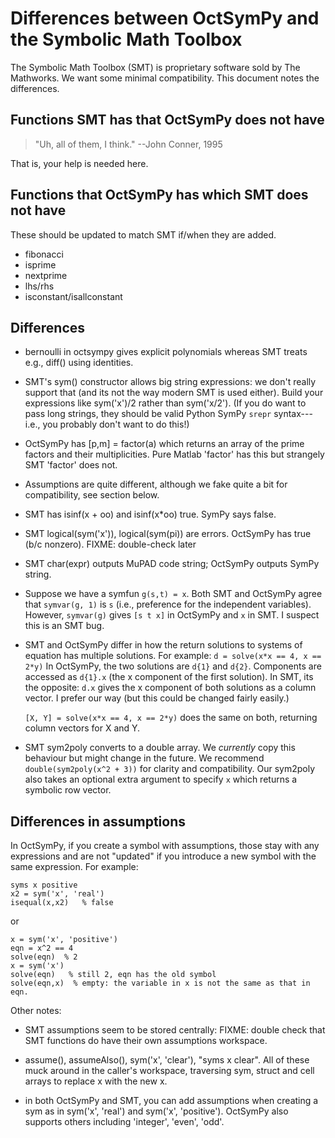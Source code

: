 Differences between OctSymPy and the Symbolic Math Toolbox
==========================================================

The Symbolic Math Toolbox (SMT) is proprietary software sold by The
Mathworks.  We want some minimal compatibility.  This document notes
the differences.



Functions SMT has that OctSymPy does not have
---------------------------------------------

> "Uh, all of them, I think."
>     --John Conner, 1995

That is, your help is needed here.



Functions that OctSymPy has which SMT does not have
---------------------------------------------------

These should be updated to match SMT if/when they are added.

* fibonacci
* isprime
* nextprime
* lhs/rhs
* isconstant/isallconstant



Differences
-----------

  * bernoulli in octsympy gives explicit polynomials whereas SMT treats e.g.,
    diff() using identities.

  * SMT's sym() constructor allows big string expressions: we don't really
    support that (and its not the way modern SMT is used either).  Build your
    expressions like sym('x')/2 rather than sym('x/2').  (If you do want to
    pass long strings, they should be valid Python SymPy `srepr`
    syntax---i.e., you probably don't want to do this!)

  * OctSymPy has [p,m] = factor(a) which returns an array of the prime
    factors and their multiplicities.  Pure Matlab 'factor' has this but
    strangely SMT 'factor' does not.

  * Assumptions are quite different, although we fake quite a bit for
    compatibility, see section below.

  * SMT has isinf(x + oo) and isinf(x*oo) true.  SymPy says false.

  * SMT logical(sym('x')), logical(sym(pi)) are errors.  OctSymPy has true
    (b/c nonzero).  FIXME: double-check later

  * SMT char(expr) outputs MuPAD code string; OctSymPy outputs SymPy string.

  * Suppose we have a symfun `g(s,t) = x`.  Both SMT and OctSymPy
    agree that `symvar(g, 1)` is `s` (i.e., preference for the
    independent variables).  However, `symvar(g)` gives `[s t x]` in
    OctSymPy and `x` in SMT.  I suspect this is an SMT bug.

  * SMT and OctSymPy differ in how the return solutions to systems of
    equation has multiple solutions.  For example: `d = solve(x*x ==
    4, x == 2*y)` In OctSymPy, the two solutions are `d{1}` and
    `d{2}`.  Components are accessed as `d{1}.x` (the x component of
    the first solution).  In SMT, its the opposite: `d.x` gives the x
    component of both solutions as a column vector.  I prefer our way
    (but this could be changed fairly easily.)

    `[X, Y] = solve(x*x == 4, x == 2*y)` does the same on both, returning
    column vectors for X and Y.

  * SMT sym2poly converts to a double array.  We *currently* copy this
    behaviour but might change in the future.  We recommend
    `double(sym2poly(x^2 + 3))` for clarity and compatibility.  Our
    sym2poly also takes an optional extra argument to specify `x`
    which returns a symbolic row vector.


Differences in assumptions
--------------------------

In OctSymPy, if you create a symbol with assumptions,
those stay with any expressions and are not "updated" if you introduce a new symbol with the same expression.  For example:

````
syms x positive
x2 = sym('x', 'real')
isequal(x,x2)   % false
````
or
````
x = sym('x', 'positive')
eqn = x^2 == 4
solve(eqn)  % 2
x = sym('x')
solve(eqn)   % still 2, eqn has the old symbol
solve(eqn,x)  % empty: the variable in x is not the same as that in eqn.
````

Other notes:

* SMT assumptions seem to be stored centrally: FIXME: double check
  that SMT functions do have their own assumptions workspace.

* assume(), assumeAlso(), sym('x', 'clear'), "syms x clear".
  All of these muck around in the caller's workspace, traversing
  sym, struct and cell arrays to replace x with the new x.

* in both OctSymPy and SMT, you can add assumptions when
  creating a sym as in sym('x', 'real') and sym('x', 'positive').
  OctSymPy also supports others including 'integer', 'even', 'odd'.
